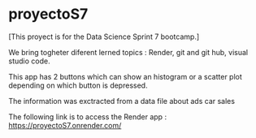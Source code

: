 # proyectoS7

[This proyect is for the Data Science Sprint 7 bootcamp.] 

We bring togheter diferent lerned topics : Render, git and git hub, visual studio code. 

This app has 2 buttons which can show an histogram or a scatter plot depending on which button is depressed.

The information was exctracted from a data file about ads car sales

The following link is to access the Render app : https://proyectoS7.onrender.com/